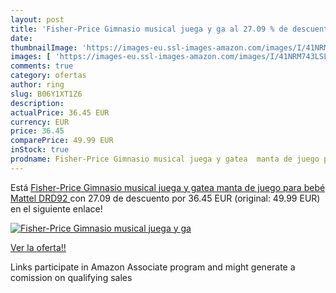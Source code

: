 ```yaml
---
layout: post
title: 'Fisher-Price Gimnasio musical juega y ga al 27.09 % de descuento'
date: 
thumbnailImage: 'https://images-eu.ssl-images-amazon.com/images/I/41NRM743LSL._SL200_.jpg'
images: [ 'https://images-eu.ssl-images-amazon.com/images/I/41NRM743LSL._SL200_.jpg' ]
comments: true
category: ofertas
author: ring
slug: B06Y1XT1Z6
description:
actualPrice: 36.45 EUR
currency: EUR
price: 36.45
comparePrice: 49.99 EUR
inStock: true
prodname: Fisher-Price Gimnasio musical juega y gatea  manta de juego para bebé   Mattel DRD92 
---
```


Está [Fisher-Price Gimnasio musical juega y gatea  manta de juego para bebé   Mattel DRD92 ](https://www.amazon.es/dp/B06Y1XT1Z6/?tag=tolees-21) con 27.09 de descuento por 36.45 EUR (original: 49.99 EUR) en el siguiente enlace!

[![Fisher-Price Gimnasio musical juega y ga](https://images-eu.ssl-images-amazon.com/images/I/41NRM743LSL._SL200_.jpg)](https://www.amazon.es/dp/B06Y1XT1Z6/?tag=tolees-21)

[Ver la oferta!!](https://www.amazon.es/dp/B06Y1XT1Z6/?tag=tolees-21)

Links participate in Amazon Associate program and might generate a comission on qualifying sales


